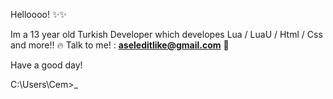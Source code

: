 Helloooo! ✨✨

Im a 13 year old Turkish Developer which developes Lua / LuaU / Html / Css and more!! 🔥
Talk to me! : **aseleditlike@gmail.com** 🚀

Have a good day! 

C:\Users\Cem>_
